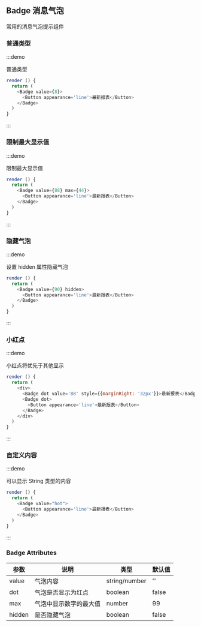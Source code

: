 ## Badge 消息气泡

常用的消息气泡提示组件


### 普通类型

:::demo

普通类型

```js
render () {
  return (
    <Badge value={8}>
      <Button appearance='line'>最新报表</Button>
    </Badge>
  )
}
```
:::


### 限制最大显示值

:::demo

限制最大显示值

```js
render () {
  return (
    <Badge value={88} max={44}>
      <Button appearance='line'>最新报表</Button>
    </Badge>
  )
}
```
:::


### 隐藏气泡

:::demo

设置 hidden 属性隐藏气泡

```js
render () {
  return (
    <Badge value={90} hidden>
      <Button appearance='line'>最新报表</Button>
    </Badge>
  )
}
```
:::


### 小红点

:::demo

小红点将优先于其他显示

```js
render () {
  return (
    <div>
      <Badge dot value='88' style={{marginRight: '32px'}}>最新报表</Badge>
      <Badge dot>
        <Button appearance='line'>最新报表</Button>
      </Badge>
    </div>
  )
}
```
:::


### 自定义内容

:::demo

可以显示 String 类型的内容

```js
render () {
  return (
    <Badge value="hot">
      <Button appearance='line'>最新报表</Button>
    </Badge>
  )
}
```
:::


### Badge Attributes

| 参数 | 说明 | 类型 | 默认值 |
| -------- | ----- | ---- | ---- |
| value | 气泡内容 | string\/number | '' |
| dot | 气泡是否显示为红点 | boolean | false | 
| max | 气泡中显示数字的最大值 |  number  | 99 |
| hidden | 是否隐藏气泡 | boolean | false |